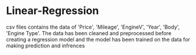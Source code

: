 # Linear-Regression

csv files contains the data of 'Price', 'Mileage', 'EngineV', 'Year', 'Body', 'Engine Type'.
The data has been cleaned and preprocessed before creating a regression model and the model has been trained on the data for making prediction and infrences
